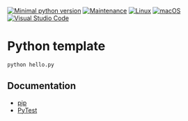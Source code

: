 [![Minimal python version](https://img.shields.io/static/v1?label=python&message=%3E=3.10.0&color)](https://www.python.org)
[![Maintenance](https://img.shields.io/badge/Maintained%3F-yes-green.svg)](https://GitHub.com/stephen-shopopop/python-template/graphs/commit-activity)
[![Linux](https://svgshare.com/i/Zhy.svg)](https://svgshare.com/i/Zhy.svg)
[![macOS](https://svgshare.com/i/ZjP.svg)](https://svgshare.com/i/ZjP.svg)
[![Visual Studio Code](https://img.shields.io/badge/--007ACC?logo=visual%20studio%20code&logoColor=ffffff)](https://code.visualstudio.com/)

# Python template

```
python hello.py
```

## Documentation

- [pip](https://pip.pypa.io/en/stable/user_guide/)
- [PyTest](https://docs.pytest.org/en/7.2.x/)
